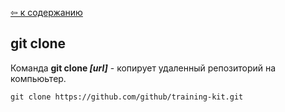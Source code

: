 [&#8678; к содержанию](./readme.md)

## git clone

Команда **git clone *[url]*** - копирует удаленный репозиторий на компьюьтер.

```bash=
git clone https://github.com/github/training-kit.git
```